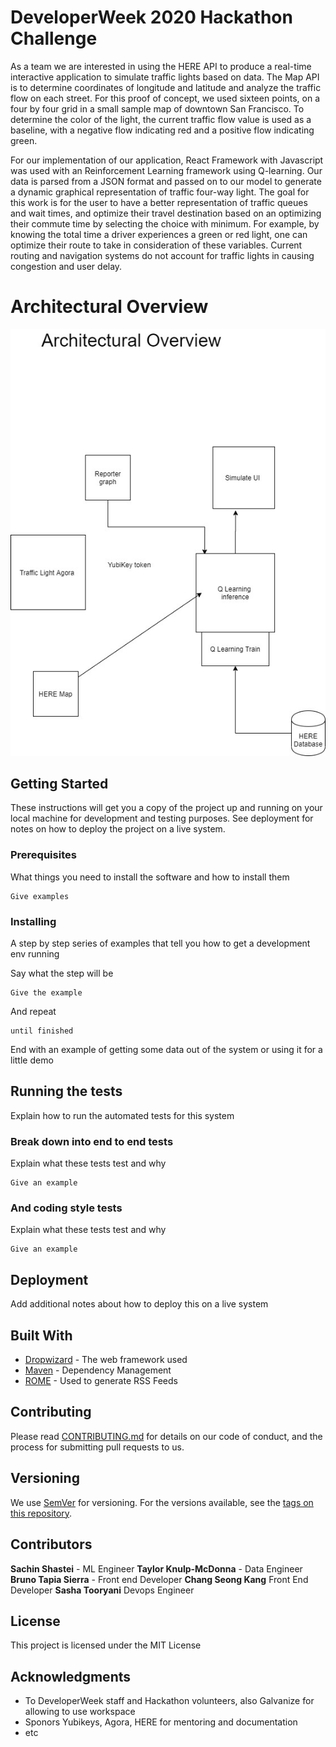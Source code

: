 # DeveloperWeek 2020 Hackathon Challenge

As a team we are interested in using the HERE API to produce a real-time interactive application to simulate traffic lights based on data. The Map API is to determine coordinates of longitude and latitude and analyze the traffic flow on each street. For this proof of concept, we used sixteen points, on a four by four grid in a small sample map of downtown San Francisco. To determine the color of the light, the current traffic flow value is used as a baseline, with a negative flow indicating red and a positive flow indicating green.

For our implementation of our application, React Framework with Javascript was used with an Reinforcement Learning framework using Q-learning. Our data is parsed from a JSON format and passed on to our model to generate a dynamic graphical representation of traffic four-way light. The goal for this work is for the user to have a better representation of traffic queues and wait times, and optimize their travel destination based on an optimizing their commute time by selecting the choice with minimum. For example, by knowing the total time a driver experiences a green or red light, one can optimize their route to take in consideration of these variables. Current routing and navigation systems do not account for traffic lights in causing congestion and user delay. 

# Architectural Overview
![Test Image 3](/diagram2.jpg)

## Getting Started

These instructions will get you a copy of the project up and running on your local machine for development and testing purposes. See deployment for notes on how to deploy the project on a live system.

### Prerequisites

What things you need to install the software and how to install them

```
Give examples
```

### Installing

A step by step series of examples that tell you how to get a development env running

Say what the step will be

```
Give the example
```

And repeat

```
until finished
```

End with an example of getting some data out of the system or using it for a little demo

## Running the tests

Explain how to run the automated tests for this system

### Break down into end to end tests

Explain what these tests test and why

```
Give an example
```

### And coding style tests

Explain what these tests test and why

```
Give an example
```

## Deployment

Add additional notes about how to deploy this on a live system

## Built With

* [Dropwizard](http://www.dropwizard.io/1.0.2/docs/) - The web framework used
* [Maven](https://maven.apache.org/) - Dependency Management
* [ROME](https://rometools.github.io/rome/) - Used to generate RSS Feeds

## Contributing

Please read [CONTRIBUTING.md](https://gist.github.com/PurpleBooth/b24679402957c63ec426) for details on our code of conduct, and the process for submitting pull requests to us.

## Versioning

We use [SemVer](http://semver.org/) for versioning. For the versions available, see the [tags on this repository](https://github.com/your/project/tags). 

## Contributors

 **Sachin Shastei** - ML Engineer
 **Taylor Knulp-McDonna** - Data Engineer
 **Bruno Tapia Sierra** - Front end Developer
 **Chang Seong Kang** Front End Developer
  **Sasha Tooryani** Devops Engineer

## License

This project is licensed under the MIT License 

## Acknowledgments

* To DeveloperWeek staff and Hackathon volunteers, also Galvanize for allowing to use workspace
* Sponors Yubikeys, Agora, HERE for mentoring and documentation
* etc

